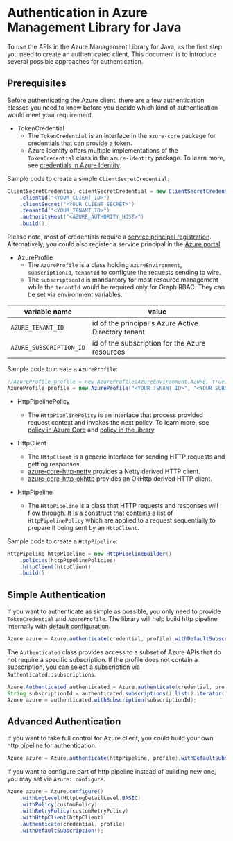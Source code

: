 # Authentication in Azure Management Library for Java

To use the APIs in the Azure Management Library for Java, as the first step you need to create an authenticated client. This document is to introduce several possible approaches for authentication.

## Prerequisites

Before authenticating the Azure client, there are a few authentication classes you need to know before you decide which kind of authentication would meet your requirement.

* TokenCredential
  * The `TokenCredential` is an interface in the `azure-core` package for credentials that can provide a token. 
  * Azure Identity offers multiple implementations of the `TokenCredential` class in the `azure-identity` package. To learn more, see [credentials in Azure Identity](https://github.com/Azure/azure-sdk-for-java/tree/master/sdk/identity/azure-identity#credentials).

Sample code to create a simple `ClientSecretCredential`:

```java
ClientSecretCredential clientSecretCredential = new ClientSecretCredentialBuilder()
    .clientId("<YOUR_CLIENT_ID>")
    .clientSecret("<YOUR_CLIENT_SECRET>")
    .tenantId("<YOUR_TENANT_ID>")
	.authorityHost("<AZURE_AUTHORITY_HOST>")
    .build();
```

Please note, most of credentials require a [service principal registration](https://github.com/Azure/azure-sdk-for-java/blob/master/sdk/management/samples/src/main/java/com/azure/management/graphrbac/samples/ManageServicePrincipalCredentials.java). Alternatively, you could also register a service principal in the [Azure portal](https://portal.azure.com/).

* AzureProfile
  * The `AzureProfile` is a class holding `AzureEnvironment`, `subscriptionId`, `tenantId` to configure the requests sending to wire. 
  * The `subscriptionId` is mandantory for most resource management while the `tenantId` would be required only for Graph RBAC. They can be set via environment variables.
  
|variable name|value
|-|-
|`AZURE_TENANT_ID`|id of the principal's Azure Active Directory tenant
|`AZURE_SUBSCRIPTION_ID`|id of the subscription for the Azure resources

Sample code to create a `AzureProfile`:

```java
//AzureProfile profile = new AzureProfile(AzureEnvironment.AZURE, true);
AzureProfile profile = new AzureProfile("<YOUR_TENANT_ID>", "<YOUR_SUBSCRIPTION_ID>", AzureEnvironment.AZURE);
```

* HttpPipelinePolicy
  * The `HttpPipelinePolicy` is an interface that process provided request context and invokes the next policy. To learn more, see [policy in Azure Core](https://github.com/Azure/azure-sdk-for-java/tree/master/sdk/core/azure-core/src/main/java/com/azure/core/http/policy) and [policy in the library](https://github.com/Azure/azure-sdk-for-java/tree/master/sdk/resources/mgmt/src/main/java/com/azure/management/resources/fluentcore/policy).


* HttpClient
  * The `HttpClient` is a generic interface for sending HTTP requests and getting responses. 
  * [azure-core-http-netty](https://github.com/Azure/azure-sdk-for-java/tree/master/sdk/core/azure-core-http-netty) provides a Netty derived HTTP client.
  * [azure-core-http-okhttp](https://github.com/Azure/azure-sdk-for-java/tree/master/sdk/core/azure-core-http-okhttp) provides an OkHttp derived HTTP client.


* HttpPipeline
  * The `HttpPipeline` is a class that HTTP requests and responses will flow through. It is a construct that contains a list of `HttpPipelinePolicy` which are applied to a request sequentially to prepare it being sent by an `HttpClient`.

Sample code to create a `HttpPipeline`:

```java
HttpPipeline httpPipeline = new HttpPipelineBuilder()
    .policies(httpPipelinePolicies)
	.httpClient(httpClient)
	.build();
```

## Simple Authentication

If you want to authenticate as simple as possible, you only need to provide `TokenCredential` and `AzureProfile`. The library will help build http pipeline internally with [default configuration](https://github.com/Azure/azure-sdk-for-java/blob/master/sdk/resources/mgmt/src/main/java/com/azure/management/resources/fluentcore/utils/HttpPipelineProvider.java#L43).

```java
Azure azure = Azure.authenticate(credential, profile).withDefaultSubscription();
```

The `Authenticated` class provides access to a subset of Azure APIs that do not require a specific subscription. If the profile does not contain a subscription, you can select a subscription via `Authenticated::subscriptions`.

```java
Azure.Authenticated authenticated = Azure.authenticate(credential, profile);
String subscriptionId = authenticated.subscriptions().list().iterator().next().subscriptionId();
Azure azure = authenticated.withSubscription(subscriptionId);
```

## Advanced Authentication

If you want to take full control for Azure client, you could build your own http pipeline for authentication.

```java
Azure azure = Azure.authenticate(httpPipeline, profile).withDefaultSubscription();
```

If you want to configure part of http pipeline instead of building new one, you may set via `Azure::configure`.

```java
Azure azure = Azure.configure()
    .withLogLevel(HttpLogDetailLevel.BASIC)
    .withPolicy(customPolicy)
    .withRetryPolicy(customRetryPolicy)
    .withHttpClient(httpClient)
    .authenticate(credential, profile)
    .withDefaultSubscription();
```


